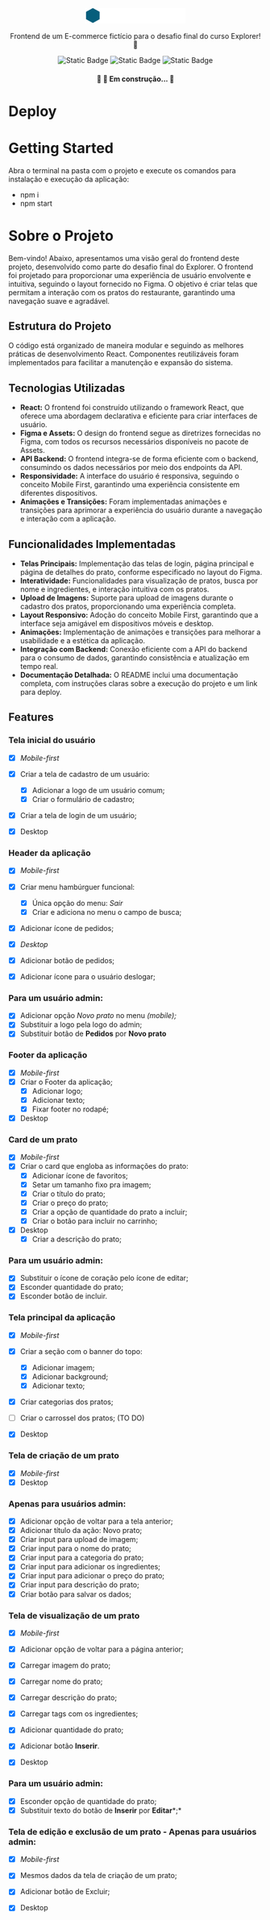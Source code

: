 <p align="center">
    <img src="https://raw.githubusercontent.com/lamenkazu/foodexplorer_frontend/main/src/assets/Brand.png" height="30" width="200" alt="Food Explorer" />
</p>

<p align="center"> Frontend de um E-commerce fictício para o desafio final do curso Explorer! 🚀</p>

<div align="center">

![Static Badge](https://img.shields.io/badge/Lib%20-%20React%20%2B%20Vite%20-%20%23065E7C)
![Static Badge](https://img.shields.io/badge/FetchWith%20-%20Axios%20-%20%23065E7C)
![Static Badge](https://img.shields.io/badge/Style%20-%20Styled%20Components-%20%23065E7C)

</div>

<h4 align="center"> 
	🚧 🚀 Em construção... 🚧
</h4>

# Deploy

# Getting Started
Abra o terminal na pasta com o projeto e execute os comandos para instalação e execução da aplicação:
- npm i
- npm start

# Sobre o Projeto
Bem-vindo! Abaixo, apresentamos uma visão geral do frontend deste projeto, desenvolvido como parte do desafio final do Explorer.
O frontend foi projetado para proporcionar uma experiência de usuário envolvente e intuitiva, seguindo o layout fornecido no Figma. O objetivo é criar telas que permitam a interação com os pratos do restaurante, garantindo uma navegação suave e agradável.

## Estrutura do Projeto
O código está organizado de maneira modular e seguindo as melhores práticas de desenvolvimento React. Componentes reutilizáveis foram implementados para facilitar a manutenção e expansão do sistema.

## Tecnologias Utilizadas
- **React:** O frontend foi construído utilizando o framework React, que oferece uma abordagem declarativa e eficiente para criar interfaces de usuário.
- **Figma e Assets:** O design do frontend segue as diretrizes fornecidas no Figma, com todos os recursos necessários disponíveis no pacote de Assets.
- **API Backend:** O frontend integra-se de forma eficiente com o backend, consumindo os dados necessários por meio dos endpoints da API.
- **Responsividade:** A interface do usuário é responsiva, seguindo o conceito Mobile First, garantindo uma experiência consistente em diferentes dispositivos.
- **Animações e Transições:** Foram implementadas animações e transições para aprimorar a experiência do usuário durante a navegação e interação com a aplicação.

## Funcionalidades Implementadas
- **Telas Principais:** Implementação das telas de login, página principal e página de detalhes do prato, conforme especificado no layout do Figma.
- **Interatividade:** Funcionalidades para visualização de pratos, busca por nome e ingredientes, e interação intuitiva com os pratos.
- **Upload de Imagens:** Suporte para upload de imagens durante o cadastro dos pratos, proporcionando uma experiência completa.
- **Layout Responsivo:** Adoção do conceito Mobile First, garantindo que a interface seja amigável em dispositivos móveis e desktop.
- **Animações:** Implementação de animações e transições para melhorar a usabilidade e a estética da aplicação.
- **Integração com Backend:** Conexão eficiente com a API do backend para o consumo de dados, garantindo consistência e atualização em tempo real.
- **Documentação Detalhada:** O README inclui uma documentação completa, com instruções claras sobre a execução do projeto e um link para deploy.

## Features
### Tela inicial do usuário
- [x]  *Mobile-first*
- [x]  Criar a tela de cadastro de um usuário:
    - [x]  Adicionar a logo de um usuário comum;
    - [x]  Criar o formulário de cadastro;
- [x]  Criar a tela de login de um usuário;

- [x]  Desktop

### Header da aplicação
- [x]  *Mobile-first*
- [x]  Criar menu hambúrguer funcional:
    - [x]  Única opção do menu: *Sair*
    - [x]  Criar e adiciona no menu o campo de busca;
- [x]  Adicionar ícone de pedidos;

- [x]  *Desktop*
  - [x]  Adicionar botão de pedidos;
  - [x]  Adicionar ícone para o usuário deslogar;

### Para um usuário admin:
- [x]  Adicionar opção *Novo prato* no menu *(mobile);*
- [x]  Substituir a logo pela logo do admin;
- [x]  Substituir botão de **Pedidos** por **Novo prato**

### Footer da aplicação
- [x]  *Mobile-first*
- [x]  Criar o Footer da aplicação;
    - [x]  Adicionar logo;
    - [x]  Adicionar texto;
    - [x]  Fixar footer no rodapé;

- [x]  Desktop

### Card de um prato
- [x]  *Mobile-first*
- [x]  Criar o card que engloba as informações do prato:
    - [x]  Adicionar ícone de favoritos;
    - [x]  Setar um tamanho fixo pra imagem;
    - [x]  Criar o título do prato;
    - [x]  Criar o preço do prato;
    - [x]  Criar a opção de quantidade do prato a incluir;
    - [x]  Criar o botão para incluir no carrinho;

- [x]  Desktop
    - [x]  Criar a descrição do prato;

### Para um usuário admin:

- [x]  Substituir o ícone de coração pelo ícone de editar;
- [x]  Esconder quantidade do prato;
- [x]  Esconder botão de incluir.

### Tela principal da aplicação
- [x]  *Mobile-first*
- [x]  Criar a seção com o banner do topo:
    - [x]  Adicionar imagem;
    - [x]  Adicionar background;
    - [x]  Adicionar texto;
- [x]  Criar categorias dos pratos;
- [ ]  Criar o carrossel dos pratos; (TO DO)

- [x]  Desktop

### Tela de criação de um prato
- [x]  *Mobile-first*
- [x]  Desktop

### Apenas para usuários admin:
- [x]  Adicionar opção de voltar para a tela anterior;
- [x]  Adicionar título da ação: Novo prato;
- [x]  Criar input para upload de imagem;
- [x]  Criar input para o nome do prato;
- [x]  Criar input para a categoria do prato;
- [x]  Criar input para adicionar os ingredientes;
- [x]  Criar input para adicionar o preço do prato;
- [x]  Criar input para descrição do prato;
- [x]  Criar botão para salvar os dados;

### Tela de visualização de um prato
- [x]  *Mobile-first*
- [x]  Adicionar opção de voltar para a página anterior;
- [x]  Carregar imagem do prato;
- [x]  Carregar nome do prato;
- [x]  Carregar descrição do prato;
- [x]  Carregar tags com os ingredientes;
- [x]  Adicionar quantidade do prato;
- [x]  Adicionar botão **Inserir**.

- [x]  Desktop

### Para um usuário admin:
- [x]  Esconder opção de quantidade do prato;
- [x]  Substituir texto do botão de **Inserir** por **Editar***;*

### Tela de edição e exclusão de um prato - Apenas para usuários admin:
- [x]  *Mobile-first*
- [x]  Mesmos dados da tela de criação de um prato;
- [x]  Adicionar botão de Excluir;

- [x]  Desktop
